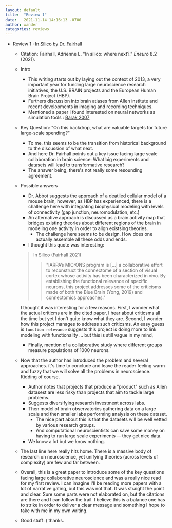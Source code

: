 ```yaml
---
layout: default
title:  "Review 1"
date:   2021-11-14 14:16:13 -0700
author: xander
categories: reviews
---
```




-  Review 1 : [In Silico](https://www.eneuro.org/content/8/2/ENEURO.0131-21.2021) by [Dr. Fairhall](https://fairhalllab.com/ "Title")
    - Citation: Fairhall, Adrienne L. "In silico: where next?." _Eneuro_ 8.2 (2021).
    - Intro
        - This writing starts out by laying out the context of 2013, a very important year for funding large neuroscience research initiatives, the U.S. BRAIN projects and the European Human Brain Project (HBP).
        - Furthers discussion into brain atlases from Allen institute and recent developments in imaging and recording techniques.
        - Mentioned a paper I found interested on neural networks as simulation tools : [Barak 2007](https://pubmed.ncbi.nlm.nih.gov/28668365/)
    - Key Question: "On this backdrop, what are valuable targets for future
large-scale spending?"
        - To me, this seems to be the transition from historical background to the discussion of what next.
        - And here Dr. Fairhall points out a key issue facing large scale collaboration in brain science: What big experiments and datasets will lead to transformative research? 
        - The answer being, there's not really some resounding agreement.
    - Possible answers
        - Dr. Abbot suggests the approach of a deatiled cellular model of a mouse brain, however, as HBP has experienced, there is a challenge here with integrating biophysical modeling with levels of connectivity (gap junction, neuromodulation, etc.)
        - An alternative approach is discussed as a brain activity map that bridges existing theories about different regions of the brain in modeling one activity in order to align existsing theories.
            - The challenge here seems to be design. How does one actually assemble all these odds and ends.
        - I thought this quote was interesting:
         > In Silico (Fairhall 2021) 
         >> "IARPA’s MICrONS program is [...] a collaborative effort to reconstruct the connectome of a section of visual cortex whose activity has been characterized in vivo. By establishing the functional relevance of specific neurons, this project addresses some of the criticisms made of both the Blue Brain (Yong, 2019) and connectomics approaches."

         I thought it was interesting for a few reasons. First, I wonder what the actual criticms are in the cited paper, I hear about criticsms all the time but yet I don't quite know what they are. Second, I wonder how this project manages to address such criticsms. An easy guess is `function relevance` suggests this project is doing more to link modeling with functionality ... but this is still vague in my mind,

         - Finally, mention of a collaborative study where different groups measure populations of 1000 neurons.

    - Now that the author has introduced the problem and several approaches. it's time to conclude and leave the reader feeling warm and fuzzy that we will solve all the problems in neuroscience. Kidding of course.
        - Author notes that projects that produce a "product" such as Allen datasest are less risky than projects that aim to tackle large problems.
        - Suggests diversifying research investment across labs.
        - Then model of brain observatories gathering data on a large scale and then smaller labs performing analysis on these dataset.
            - The nice part about this is that the datasets will be well vetted by various research groups.
            - And computational neuroscientists can save some money on having to run large scale experiments -- they get nice data.
        - We know a lot but we know nothing.
    - The last line here really hits home. There is a massive body of research on neuroscience, yet unifying theories (across levels of complexity) are few and far between. 
    - Overall, this is a great paper to introduce some of the key questions facing large collaborative neuroscience and was a really nice read for my first review. I can imagine I'll be reading more papers with a lot of narrative gating, but this was not that. It was straight the point and clear. Sure some parts were not elaborated on, but the citations are there and I can follow the trail. I believe this is a balance one has to strike in order to deliver a clear message and something I hope to take with me in my own writing.
    - Good stuff :) thanks.




